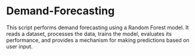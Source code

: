 # Demand-Forecasting

This script performs demand forecasting using a Random Forest model. It reads a dataset, processes the data, trains the model, evaluates its performance, and provides a mechanism for making predictions based on user input.
